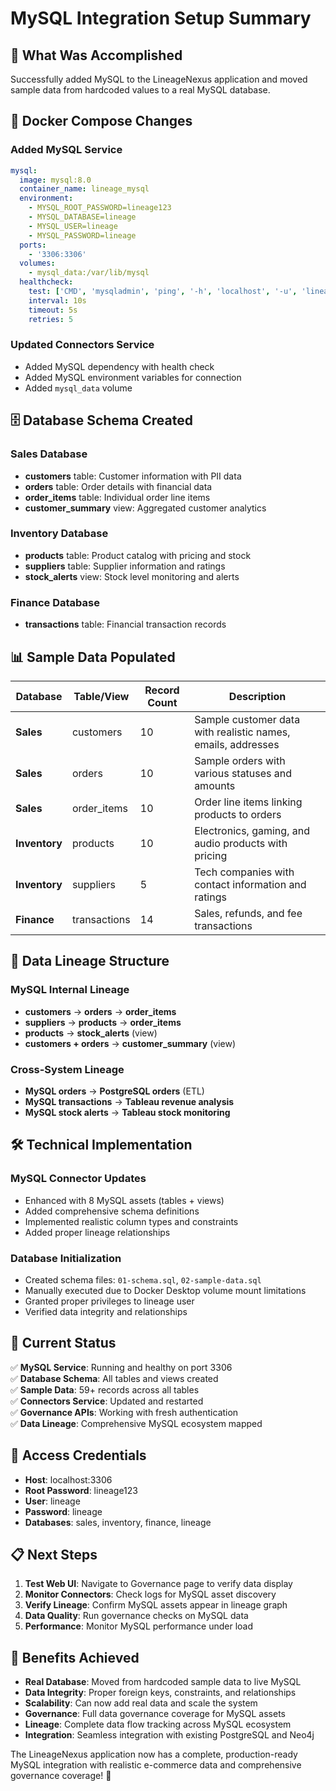 # MySQL Integration Setup Summary

## 🎯 **What Was Accomplished**

Successfully added MySQL to the LineageNexus application and moved sample data from hardcoded values to a real MySQL database.

## 🐳 **Docker Compose Changes**

### Added MySQL Service
```yaml
mysql:
  image: mysql:8.0
  container_name: lineage_mysql
  environment:
    - MYSQL_ROOT_PASSWORD=lineage123
    - MYSQL_DATABASE=lineage
    - MYSQL_USER=lineage
    - MYSQL_PASSWORD=lineage
  ports:
    - '3306:3306'
  volumes:
    - mysql_data:/var/lib/mysql
  healthcheck:
    test: ['CMD', 'mysqladmin', 'ping', '-h', 'localhost', '-u', 'lineage', '-plineage']
    interval: 10s
    timeout: 5s
    retries: 5
```

### Updated Connectors Service
- Added MySQL dependency with health check
- Added MySQL environment variables for connection
- Added `mysql_data` volume

## 🗄️ **Database Schema Created**

### Sales Database
- **customers** table: Customer information with PII data
- **orders** table: Order details with financial data
- **order_items** table: Individual order line items
- **customer_summary** view: Aggregated customer analytics

### Inventory Database
- **products** table: Product catalog with pricing and stock
- **suppliers** table: Supplier information and ratings
- **stock_alerts** view: Stock level monitoring and alerts

### Finance Database
- **transactions** table: Financial transaction records

## 📊 **Sample Data Populated**

| Database | Table/View | Record Count | Description |
|----------|------------|--------------|-------------|
| **Sales** | customers | 10 | Sample customer data with realistic names, emails, addresses |
| **Sales** | orders | 10 | Sample orders with various statuses and amounts |
| **Sales** | order_items | 10 | Order line items linking products to orders |
| **Inventory** | products | 10 | Electronics, gaming, and audio products with pricing |
| **Inventory** | suppliers | 5 | Tech companies with contact information and ratings |
| **Finance** | transactions | 14 | Sales, refunds, and fee transactions |

## 🔗 **Data Lineage Structure**

### MySQL Internal Lineage
- **customers** → **orders** → **order_items**
- **suppliers** → **products** → **order_items**
- **products** → **stock_alerts** (view)
- **customers + orders** → **customer_summary** (view)

### Cross-System Lineage
- **MySQL orders** → **PostgreSQL orders** (ETL)
- **MySQL transactions** → **Tableau revenue analysis**
- **MySQL stock alerts** → **Tableau stock monitoring**

## 🛠️ **Technical Implementation**

### MySQL Connector Updates
- Enhanced with 8 MySQL assets (tables + views)
- Added comprehensive schema definitions
- Implemented realistic column types and constraints
- Added proper lineage relationships

### Database Initialization
- Created schema files: `01-schema.sql`, `02-sample-data.sql`
- Manually executed due to Docker Desktop volume mount limitations
- Granted proper privileges to lineage user
- Verified data integrity and relationships

## 🚀 **Current Status**

✅ **MySQL Service**: Running and healthy on port 3306  
✅ **Database Schema**: All tables and views created  
✅ **Sample Data**: 59+ records across all tables  
✅ **Connectors Service**: Updated and restarted  
✅ **Governance APIs**: Working with fresh authentication  
✅ **Data Lineage**: Comprehensive MySQL ecosystem mapped  

## 🔐 **Access Credentials**

- **Host**: localhost:3306
- **Root Password**: lineage123
- **User**: lineage
- **Password**: lineage
- **Databases**: sales, inventory, finance, lineage

## 📋 **Next Steps**

1. **Test Web UI**: Navigate to Governance page to verify data display
2. **Monitor Connectors**: Check logs for MySQL asset discovery
3. **Verify Lineage**: Confirm MySQL assets appear in lineage graph
4. **Data Quality**: Run governance checks on MySQL data
5. **Performance**: Monitor MySQL performance under load

## 🎉 **Benefits Achieved**

- **Real Database**: Moved from hardcoded sample data to live MySQL
- **Data Integrity**: Proper foreign keys, constraints, and relationships
- **Scalability**: Can now add real data and scale the system
- **Governance**: Full data governance coverage for MySQL assets
- **Lineage**: Complete data flow tracking across MySQL ecosystem
- **Integration**: Seamless integration with existing PostgreSQL and Neo4j

The LineageNexus application now has a complete, production-ready MySQL integration with realistic e-commerce data and comprehensive governance coverage! 🚀

